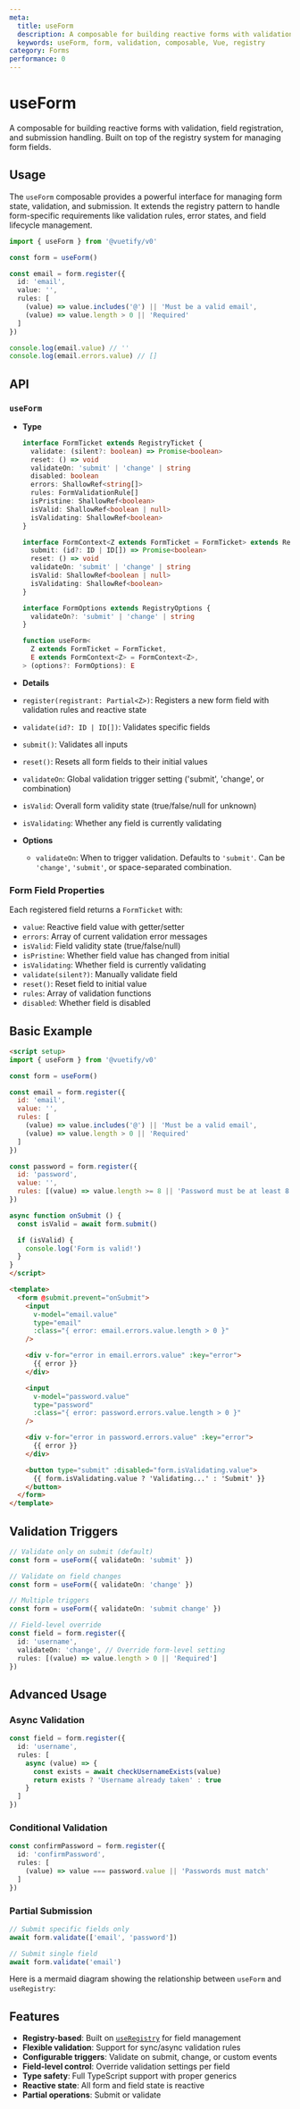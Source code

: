 ```yaml
---
meta:
  title: useForm
  description: A composable for building reactive forms with validation, field registration, and submission handling. Built on top of the registry system for managing form fields.
  keywords: useForm, form, validation, composable, Vue, registry
category: Forms
performance: 0
---
```


<script setup>
  import Mermaid from '@/components/Mermaid.vue'
</script>

# useForm

A composable for building reactive forms with validation, field registration, and submission handling. Built on top of the registry system for managing form fields.

## Usage

The `useForm` composable provides a powerful interface for managing form state, validation, and submission. It extends the registry pattern to handle form-specific requirements like validation rules, error states, and field lifecycle management.

```ts
import { useForm } from '@vuetify/v0'

const form = useForm()

const email = form.register({
  id: 'email',
  value: '',
  rules: [
    (value) => value.includes('@') || 'Must be a valid email',
    (value) => value.length > 0 || 'Required'
  ]
})

console.log(email.value) // ''
console.log(email.errors.value) // []
```

## API

### `useForm`

- **Type**

  ```ts
  interface FormTicket extends RegistryTicket {
    validate: (silent?: boolean) => Promise<boolean>
    reset: () => void
    validateOn: 'submit' | 'change' | string
    disabled: boolean
    errors: ShallowRef<string[]>
    rules: FormValidationRule[]
    isPristine: ShallowRef<boolean>
    isValid: ShallowRef<boolean | null>
    isValidating: ShallowRef<boolean>
  }

  interface FormContext<Z extends FormTicket = FormTicket> extends RegistryContext<Z> {
    submit: (id?: ID | ID[]) => Promise<boolean>
    reset: () => void
    validateOn: 'submit' | 'change' | string
    isValid: ShallowRef<boolean | null>
    isValidating: ShallowRef<boolean>
  }

  interface FormOptions extends RegistryOptions {
    validateOn?: 'submit' | 'change' | string
  }

  function useForm<
    Z extends FormTicket = FormTicket,
    E extends FormContext<Z> = FormContext<Z>,
  > (options?: FormOptions): E
  ```

- **Details**

- `register(registrant: Partial<Z>)`: Registers a new form field with validation rules and reactive state
- `validate(id?: ID | ID[])`: Validates specific fields
- `submit()`: Validates all inputs
- `reset()`: Resets all form fields to their initial values
- `validateOn`: Global validation trigger setting ('submit', 'change', or combination)
- `isValid`: Overall form validity state (true/false/null for unknown)
- `isValidating`: Whether any field is currently validating

- **Options**

  - `validateOn`: When to trigger validation. Defaults to `'submit'`. Can be `'change'`, `'submit'`, or space-separated combination.

### Form Field Properties

Each registered field returns a `FormTicket` with:

- `value`: Reactive field value with getter/setter
- `errors`: Array of current validation error messages
- `isValid`: Field validity state (true/false/null)
- `isPristine`: Whether field value has changed from initial
- `isValidating`: Whether field is currently validating
- `validate(silent?)`: Manually validate field
- `reset()`: Reset field to initial value
- `rules`: Array of validation functions
- `disabled`: Whether field is disabled

## Basic Example

```html
<script setup>
import { useForm } from '@vuetify/v0'

const form = useForm()

const email = form.register({
  id: 'email',
  value: '',
  rules: [
    (value) => value.includes('@') || 'Must be a valid email',
    (value) => value.length > 0 || 'Required'
  ]
})

const password = form.register({
  id: 'password',
  value: '',
  rules: [(value) => value.length >= 8 || 'Password must be at least 8 characters']
})

async function onSubmit () {
  const isValid = await form.submit()

  if (isValid) {
    console.log('Form is valid!')
  }
}
</script>

<template>
  <form @submit.prevent="onSubmit">
    <input
      v-model="email.value"
      type="email"
      :class="{ error: email.errors.value.length > 0 }"
    />

    <div v-for="error in email.errors.value" :key="error">
      {{ error }}
    </div>

    <input
      v-model="password.value"
      type="password"
      :class="{ error: password.errors.value.length > 0 }"
    />

    <div v-for="error in password.errors.value" :key="error">
      {{ error }}
    </div>

    <button type="submit" :disabled="form.isValidating.value">
      {{ form.isValidating.value ? 'Validating...' : 'Submit' }}
    </button>
  </form>
</template>
```

## Validation Triggers

```typescript
// Validate only on submit (default)
const form = useForm({ validateOn: 'submit' })

// Validate on field changes
const form = useForm({ validateOn: 'change' })

// Multiple triggers
const form = useForm({ validateOn: 'submit change' })

// Field-level override
const field = form.register({
  id: 'username',
  validateOn: 'change', // Override form-level setting
  rules: [(value) => value.length > 0 || 'Required']
})
```

## Advanced Usage

### Async Validation

```typescript
const field = form.register({
  id: 'username',
  rules: [
    async (value) => {
      const exists = await checkUsernameExists(value)
      return exists ? 'Username already taken' : true
    }
  ]
})
```

### Conditional Validation

```typescript
const confirmPassword = form.register({
  id: 'confirmPassword',
  rules: [
    (value) => value === password.value || 'Passwords must match'
  ]
})
```

### Partial Submission

```typescript
// Submit specific fields only
await form.validate(['email', 'password'])

// Submit single field
await form.validate('email')
```

Here is a mermaid diagram showing the relationship between `useForm` and `useRegistry`:

<Mermaid code="
flowchart TD
  A(useForm) --> B(useRegistry)
  B --> C(FormTicket)
  C --> D[validate]
  C --> E[reset]
  C --> F[errors]
  C --> G[isValid]
  A --> H[submit]
  A --> I[reset all]
" />

## Features

- **Registry-based**: Built on [`useRegistry`](/composables/registration/use-registry) for field management
- **Flexible validation**: Support for sync/async validation rules
- **Configurable triggers**: Validate on submit, change, or custom events
- **Field-level control**: Override validation settings per field
- **Type safety**: Full TypeScript support with proper generics
- **Reactive state**: All form and field state is reactive
- **Partial operations**: Submit or validate
